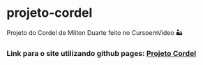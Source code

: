 # projeto-cordel
Projeto do Cordel de Milton Duarte feito no CursoemVideo 🏜️

### Link para o site utilizando github pages: [Projeto Cordel](https://edsondev-nascimento.github.io/projeto-cordel/)
